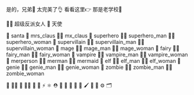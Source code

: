 是的，兄弟🤙 太完美了👌 看看这里👉 那是老学校🤟

🦹‍♀️ 超级反派女人 👼 天使

🎅 santa 🤶 mrs_claus 🧑‍🎄 mx_claus 🦸 superhero 🦸‍♂️ superhero_man 🦸‍♀️ superhero_woman 🦹 supervillain 🦹‍♂️ supervillain_man 🦹‍♀️ supervillain_woman 🧙 mage 🧙‍♂️ mage_man 🧙‍♀️ mage_woman 🧚 fairy 🧚‍♂️ fairy_man 🧚‍♀️ fairy_woman 🧛 vampire 🧛‍♂️ vampire_man 🧛‍♀️ vampire_woman 🧜 merperson 🧜‍♂️ merman 🧜‍♀️ mermaid 🧝 elf 🧝‍♂️ elf_man 🧝‍♀️ elf_woman 🧞 genie 🧞‍♂️ genie_man 🧞‍♀️ genie_woman 🧟 zombie 🧟‍♂️ zombie_man 🧟‍♀️ zombie_woman

👋 🙋‍♀️ 🌈 👩‍💻 🍿 🧙 ⚡️ ⚛️ ⛑ 🐐 📏 💖 🐶 🚓 🖌 🚫 👷 ⚙️ 🗂
